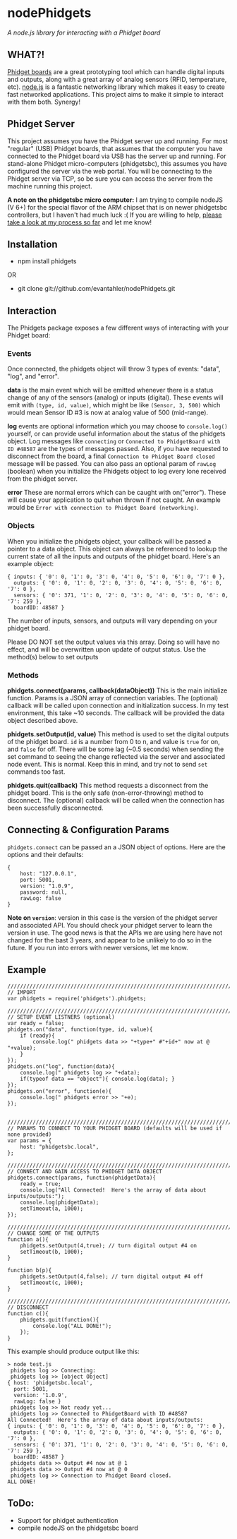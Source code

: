 # nodePhidgets
_A node.js library for interacting with a Phidget board_

## WHAT?!
[Phidget boards](http://http://www.phidgets.com/) are a great prototyping tool which can handle digital inputs and outputs, along with a great array of analog sensors (RFID, temperature, etc).  [node.js](http://nodejs.org) is a fantastic networking library which makes it easy to create fast networked applications.  This project aims to make it simple to interact with them both.  Synergy!

## Phidget Server
This project assumes you have the Phidget server up and running.  For most "regular" (USB) Phidget boards, that assumes that the computer you have connected to the Phidget board via USB has the server up and running.  For stand-alone Phidget micro-computers (phidgetsbc), this assumes you have configured the server via the web portal.  You will be connecting to the Phidget server via TCP, so be sure you can access the server from the machine running this project.

__A note on the phidgetsbc micro computer:__
I am trying to compile nodeJS (V 6+) for the special flavor of the ARM chipset that is on newer phidgetsbc controllers, but I haven't had much luck :( If you are willing to help, [please take a look at my process so far](https://gist.github.com/1574158) and let me know!

## Installation
* npm install phidgets

OR

* git clone git://github.com/evantahler/nodePhidgets.git

## Interaction

The Phidgets package exposes a few different ways of interacting with your Phidget board:

### Events

Once connected, the phidgets object will throw 3 types of events: "data", "log", and "error".

__data__ is the main event which will be emitted whenever there is a status change of any of the sensors (analog) or inputs (digital).  These events will emit with `(type, id, value)`, which might be like `(Sensor, 3, 500)` which would mean Sensor ID #3 is now at analog value of 500 (mid-range).

__log__ events are optional information which you may choose to `console.log()` yourself, or can provide useful information about the status of the phidgets object.  Log messages like `connecting` or `Connected to PhidgetBoard with ID #48587` are the types of messages passed.  Also, if you have requested to disconnect from the board, a final `Connection to Phidget Board closed` message will be passed.  You can also pass an optional param of `rawLog` (boolean) when you initialize the Phidgets object to log every lone received from the phidget server.

__error__ These are normal errors which can be caught with on("error").  These will cause your application to quit when thrown if not caught.  An example would be `Error with connection to Phidget Board (networking)`.

### Objects

When you initialize the phidgets object, your callback will be passed a pointer to a data object.  This object can always be referenced to lookup the current state of all the inputs and outputs of the phidget board.  Here's an example object:

	{ inputs: { '0': 0, '1': 0, '3': 0, '4': 0, '5': 0, '6': 0, '7': 0 },
	  outputs: { '0': 0, '1': 0, '2': 0, '3': 0, '4': 0, '5': 0, '6': 0, '7': 0 },
	  sensors: { '0': 371, '1': 0, '2': 0, '3': 0, '4': 0, '5': 0, '6': 0, '7': 259 },
	  boardID: 48587 }

The number of inputs, sensors, and outputs will vary depending on your phidget board.  

Please DO NOT set the output values via this array.  Doing so will have no effect, and will be overwritten upon update of output status.  Use the method(s) below to set outputs

### Methods

__phidgets.connect(params, callback(dataObject))__  This is the main initialize function.  Params is a JSON array of connection variables.  The (optional) callback will be called upon connection and initialization success.  In my test environment, this take ~10 seconds.  The callback will be provided the data object described above.

__phidgets.setOutput(id, value)__  This method is used to set the digital outputs of the phidget board.  `id` is a number from 0 to n, and value is `true` for on, and `false` for off.  There will be some lag (~0.5 seconds) when sending the set command to seeing the change reflected via the server and associated node event.  This is normal.  Keep this in mind, and try not to send `set` commands too fast.

__phidgets.quit(callback)__ This method requests a disconnect from the phidget board.  This is the only safe (non-error-throwing) method to disconnect.  The (optional) callback will be called when the connection has been successfully disconnected. 

## Connecting & Configuration Params
`phidgets.connect` can be passed an a JSON object of options.  Here are the options and their defaults:

	{
		host: "127.0.0.1",
		port: 5001,
		version: "1.0.9",
		password: null,
		rawLog: false
	}

__Note on `version`__: version in this case is the version of the phidget server and associated API.  You should check your phidget server to learn the version in use.  The good news is that the APIs we are using here have not changed for the bast 3 years, and appear to be unlikely to do so in the future.  If you run into errors with newer versions, let me know.


## Example

	////////////////////////////////////////////////////////////////////////////
	// IMPORT
	var phidgets = require('phidgets').phidgets;
	
	////////////////////////////////////////////////////////////////////////////
	// SETUP EVENT LISTNERS (optional)
	var ready = false;
	phidgets.on("data", function(type, id, value){
		if (ready){
			console.log(" phidgets data >> "+type+" #"+id+" now at @ "+value);
		}
	});
	phidgets.on("log", function(data){
		console.log(" phidgets log >> "+data);
		if(typeof data == "object"){ console.log(data); }
	});
	phidgets.on("error", function(e){
		console.log(" phidgets error >> "+e);
	});
	
	
	////////////////////////////////////////////////////////////////////////////
	// PARAMS TO CONNECT TO YOUR PHIDGET BOARD (defaults will be used if none provided)
	var params = {
		host: "phidgetsbc.local",
	};
	
	////////////////////////////////////////////////////////////////////////////
	// CONNECT AND GAIN ACCESS TO PHIDGET DATA OBJECT
	phidgets.connect(params, function(phidgetData){
		ready = true;
		console.log("All Connected!  Here's the array of data about inputs/outputs:");
		console.log(phidgetData);
		setTimeout(a, 1000);
	});
	
	////////////////////////////////////////////////////////////////////////////
	// CHANGE SOME OF THE OUTPUTS
	function a(){
		phidgets.setOutput(4,true); // turn digital output #4 on
		setTimeout(b, 1000);
	}
	
	function b(p){
		phidgets.setOutput(4,false); // turn digital output #4 off
		setTimeout(c, 1000);
	}
	
	////////////////////////////////////////////////////////////////////////////
	// DISCONNECT
	function c(){
		phidgets.quit(function(){
			console.log("ALL DONE!");
		});
	}

This example should produce output like this:

	> node test.js 
	 phidgets log >> Connecting:
	 phidgets log >> [object Object]
	{ host: 'phidgetsbc.local',
	  port: 5001,
	  version: '1.0.9',
	  rawLog: false }
	 phidgets log >> Not ready yet...
	 phidgets log >> Connected to PhidgetBoard with ID #48587
	All Connected!  Here's the array of data about inputs/outputs:
	{ inputs: { '0': 0, '1': 0, '3': 0, '4': 0, '5': 0, '6': 0, '7': 0 },
	  outputs: { '0': 0, '1': 0, '2': 0, '3': 0, '4': 0, '5': 0, '6': 0, '7': 0 },
	  sensors: { '0': 371, '1': 0, '2': 0, '3': 0, '4': 0, '5': 0, '6': 0, '7': 259 },
	  boardID: 48587 }
	 phidgets data >> Output #4 now at @ 1
	 phidgets data >> Output #4 now at @ 0
	 phidgets log >> Connection to Phidget Board closed.
	ALL DONE!


## ToDo:
* Support for phidget authentication
* compile nodeJS on the phidgetsbc board 

